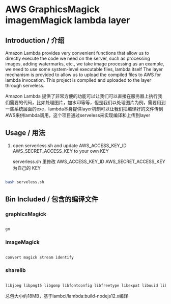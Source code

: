 # AWS GraphicsMagick imagemMagick lambda layer

## Introduction / 介绍

Amazon Lambda provides very convenient functions that allow us to directly execute the code we need on the server, such as processing images, adding watermarks, etc., we take image processing as an example, we need to use some system-level executable files, lambda itself The layer mechanism is provided to allow us to upload the compiled files to AWS for lambda invocation. This project is compiled and uploaded to the layer through serveless.

Amazon Lambda 提供了非常方便的功能可以让我们可以直接在服务器上执行我们需要的代码，比如处理图片，加水印等等，但是我们以处理图片为例，需要用到一些系统层面的exe，lambda本身提供layer机制可以让我们把编译好的文件传到AWS来供lambda调用，这个项目通过serveless来实现编译和上传到layer

## Usage / 用法

1. open serverless.sh and update AWS_ACCESS_KEY_ID AWS_SECRET_ACCESS_KEY to your own KEY

    serverless.sh 里修改 AWS_ACCESS_KEY_ID AWS_SECRET_ACCESS_KEY 为自己的 KEY

```bash

bash serveless.sh

```

## Bin Included / 包含的编译文件


### graphicsMagick

```bash

gm

```

### imageMagick

```bash

convert magick stream identify

```

### sharelib

```bash

libjpeg libpng15 libgomp libfontconfig libfreetype libexpat libuuid libbz2 libdl liblzma libxml2

```

总包大小约18MB，基于lambci/lambda:build-nodejs12.x编译


